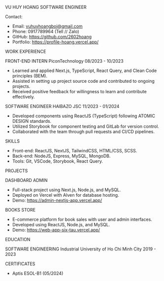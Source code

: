VU HUY HOANG
SOFTWARE ENGINEER

Contact:
- Email: vuhuyhoangboj@gmail.com
- Phone: 0917789964 (Tell // Zalo)
- GitHub: https://github.com/2602hoang
- Portfolio: https://profile-hoang.vercel.app/

WORK EXPERIENCE

FRONT-END INTERN
PiconTechnology
08/2023 - 10/2023

- Learned and applied Next.js, TypeScript, React Query, and Clean Code principles (BEM).
- Assisted in setting up project source code and contributed to ongoing projects.
- Received positive feedback for willingness to learn and contribute effectively.

SOFTWARE ENGINEER
HAIBAZO JSC
11/2023 - 01/2024

- Developed components using ReactJS (TypeScript) following ATOMIC DESIGN standards.
- Utilized Storybook for component testing and GitLab for version control.
- Collaborated with the team through pull requests and CI/CD pipelines.

SKILLS

- Front-end: ReactJS, NextJS, TailwindCSS, HTML/CSS, SCSS.
- Back-end: NodeJS, Express, MySQL, MongoDB.
- Tools: Git, VSCode, Storybook, React Query.

PROJECTS

DASHBOARD ADMIN
- Full-stack project using Next.js, Node.js, and MySQL.
- Deployed on Vercel with Alven for database hosting.
- Demo: https://admin-nextjs-app.vercel.app/

BOOKS STORE
- E-commerce platform for book sales with user and admin interfaces.
- Developed using ReactJS, Node.js, and MySQL.
- Demo: https://web-app-six-tau.vercel.app/

EDUCATION

SOFTWARE ENGINEERING
Industrial University of Ho Chi Minh City
2019 - 2023

CERTIFICATES

- Aptis ESOL-B1 (05/2024)
